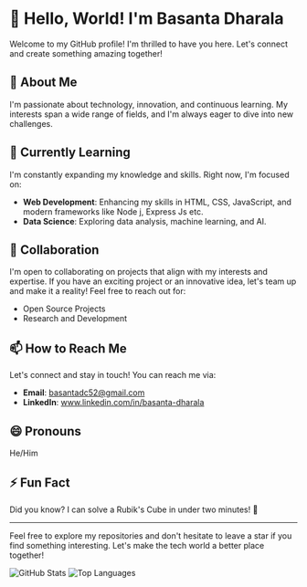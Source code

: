 # 👋 Hello, World! I'm Basanta Dharala

Welcome to my GitHub profile! I'm thrilled to have you here. Let's connect and create something amazing together!

## 👀 About Me
I'm passionate about technology, innovation, and continuous learning. My interests span a wide range of fields, and I'm always eager to dive into new challenges.

## 🌱 Currently Learning
I'm constantly expanding my knowledge and skills. Right now, I'm focused on:
- **Web Development**: Enhancing my skills in HTML, CSS, JavaScript, and modern frameworks like Node j, Express Js etc.
- **Data Science**: Exploring data analysis, machine learning, and AI.


## 💞️ Collaboration
I'm open to collaborating on projects that align with my interests and expertise. If you have an exciting project or an innovative idea, let's team up and make it a reality! Feel free to reach out for:
- Open Source Projects
- Research and Development

## 📫 How to Reach Me
Let's connect and stay in touch! You can reach me via:
- **Email**: basantadc52@gmail.com
- **LinkedIn**: www.linkedin.com/in/basanta-dharala


## 😄 Pronouns
He/Him

## ⚡ Fun Fact
Did you know? I can solve a Rubik's Cube in under two minutes! 🧩

---

Feel free to explore my repositories and don't hesitate to leave a star if you find something interesting. Let's make the tech world a better place together!

![GitHub Stats](https://github-readme-stats.vercel.app/api?username=basantadharala&show_icons=true&theme=radical)
![Top Languages](https://github-readme-stats.vercel.app/api/top-langs/?username=basantadharala&layout=compact&theme=radical)


